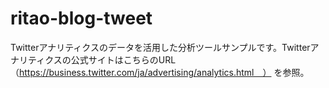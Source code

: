 # ritao-blog-tweet
Twitterアナリティクスのデータを活用した分析ツールサンプルです。Twitterアナリティクスの公式サイトはこちらのURL
（https://business.twitter.com/ja/advertising/analytics.html　）
を参照。
